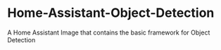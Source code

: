 # Home-Assistant-Object-Detection
A Home Assistant Image that contains the basic framework for Object Detection
